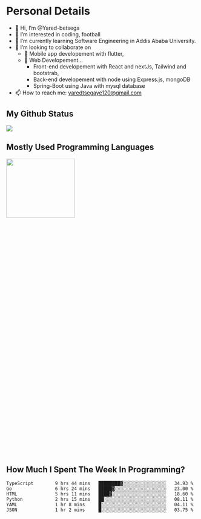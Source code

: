 <h1>Personal Details</h1>

- 👋 Hi, I’m @Yared-betsega
- 👀 I’m interested in coding, football
- 🌱 I’m currently learning Software Engineering in Addis Ababa University.
- 💞️ I’m looking to collaborate on
  - 💞️ Mobile app developement with flutter, 
  - 💞️ Web Developement...
    - Front-end developement with React and nextJs, Tailwind and bootstrab, 
    - Back-end developement with node using Express.js, mongoDB
    - Spring-Boot using Java with mysql database
- 📫 How to reach me: yaredtsegaye120@gmail.com

<h2>My Github Status</h2>
<img src = "https://github-readme-stats.vercel.app/api?username=Yared-betsega&&show_icons=true&title_color=ffffff&icon_color=bb2acf&text_color=daf7dc&bg_color=151515"/>

<h2>Mostly Used Programming Languages</h2>
<img  src="https://wakatime.com/share/@yared/2ea83f02-29da-45b1-ac83-e77e61ce9fc0.svg" width = "60%" height = "20%"/>



<h2>How Much I Spent The Week In Programming?</h2>
<!--START_SECTION:waka-->

```text
TypeScript        9 hrs 44 mins   ████████▓░░░░░░░░░░░░░░░░   34.93 %
Go                6 hrs 24 mins   █████▓░░░░░░░░░░░░░░░░░░░   23.00 %
HTML              5 hrs 11 mins   ████▓░░░░░░░░░░░░░░░░░░░░   18.60 %
Python            2 hrs 15 mins   ██░░░░░░░░░░░░░░░░░░░░░░░   08.11 %
YAML              1 hr 8 mins     █░░░░░░░░░░░░░░░░░░░░░░░░   04.11 %
JSON              1 hr 2 mins     █░░░░░░░░░░░░░░░░░░░░░░░░   03.75 %
```

<!--END_SECTION:waka-->

